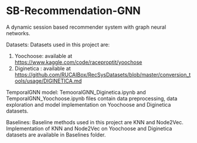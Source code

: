 # SB-Recommendation-GNN
A dynamic session based recommender system with graph neural networks.

Datasets: 
Datasets used in this project are:
1. Yoochoose: available at https://www.kaggle.com/code/raceproptit/yoochose
2. Diginetica : available at https://github.com/RUCAIBox/RecSysDatasets/blob/master/conversion_tools/usage/DIGINETICA.md

TemporalGNN model:
TemooralGNN_Diginetica.ipynb and TemporalGNN_Yoochoose.ipynb files contain data preprocessing, data exploration and model implementation on Yoochoose and Diginetica datasets.

Baselines:
Baseline methods used in this project are KNN and Node2Vec. Implementation of KNN and Node2Vec on Yoochoose and Diginetica datasets are available in Baselines folder.

